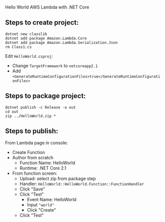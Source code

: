 Hello World AWS Lambda with .NET Core

## Steps to create project:
```
dotnet new classlib
dotnet add package Amazon.Lambda.Core
dotnet add package Amazon.Lambda.Serialization.Json
rm Class1.cs
```

Edit `HelloWorld.csproj`:
- Change `TargetFramework` to `netcoreapp2.1`
- Add `<GenerateRuntimeConfigurationFiles>true</GenerateRuntimeConfigurationFiles>`

## Steps to package project:
```
dotnet publish -c Release -o out
cd out
zip ../HelloWorld.zip *
```

## Steps to publish:
From Lambda page in console:
- Create Function
- Author from scratch
  - Function Name: HelloWorld
  - Runtime: .NET Core 2.1
- From function screen:
  - Upload: select zip from package step
  - Handler: `HelloWorld::HelloWorld.Function::FunctionHandler`
  - Click "Save"
  - Click "Test"
    - Event Name: HelloWorld
    - Input `"world"`
    - Click "Create"
  - Click "Test"



